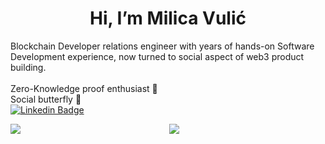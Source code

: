 <h1 align="center"><b>Hi, I’m Milica Vulić</b></h1>

Blockchain Developer relations engineer with years of hands-on Software Development experience, now turned to social aspect of web3 product building.<br/><br/>
Zero-Knowledge proof enthusiast 👀 <br/>
Social butterfly 🦋<br /> 
[![Linkedin Badge](https://img.shields.io/badge/-milicavulic-blue?style=flat&logo=Linkedin&logoColor=white&link=https://www.linkedin.com/in/milica-vulic-007/)](https://www.linkedin.com/in/milica-vulic-007)

<a href="https://github.com/anuraghazra/github-readme-stats">
  <img align="left" src="https://github-readme-stats.vercel.app/api/top-langs/?username=MilicaVulic" />
</a>

<p align="center"> 
  <img src="https://profile-counter.glitch.me/MilicaVulic/count.svg" />
</p>
